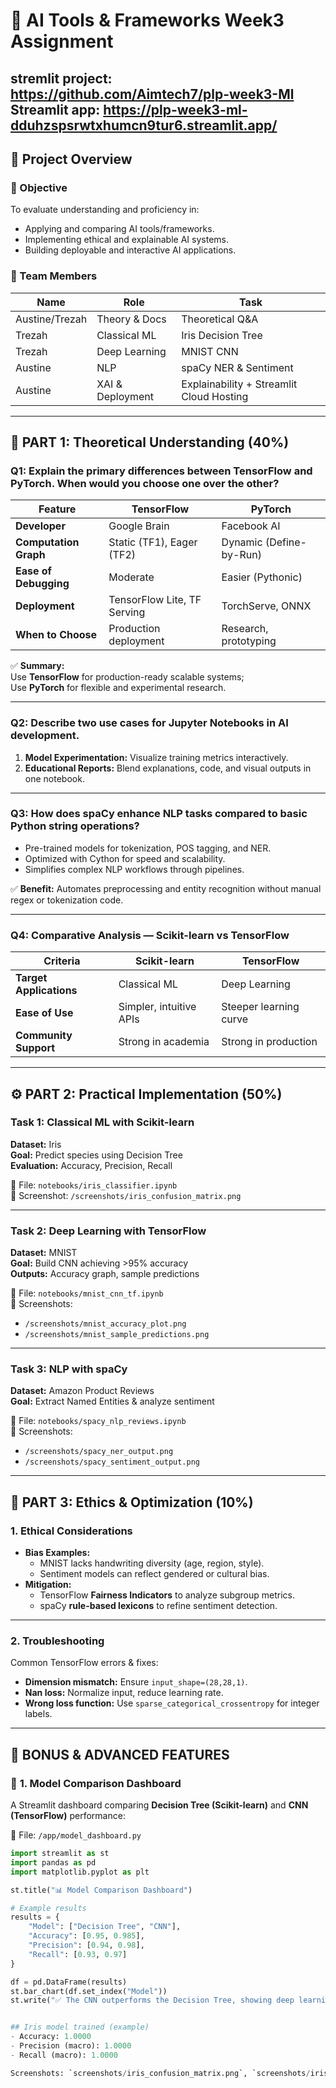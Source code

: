# 🧠 AI Tools & Frameworks Week3 Assignment


stremlit project: https://github.com/Aimtech7/plp-week3-Ml
Streamlit app: https://plp-week3-ml-dduhzspsrwtxhumcn9tur6.streamlit.app/
---

## 📘 Project Overview

### 🎯 Objective
To evaluate understanding and proficiency in:
- Applying and comparing AI tools/frameworks.
- Implementing ethical and explainable AI systems.
- Building deployable and interactive AI applications.

### 👥 Team Members
| Name | Role | Task |
|------|------|------|
| Austine/Trezah | Theory & Docs | Theoretical Q&A |
| Trezah | Classical ML | Iris Decision Tree |
| Trezah | Deep Learning | MNIST CNN |
| Austine | NLP | spaCy NER & Sentiment |
| Austine | XAI & Deployment | Explainability + Streamlit Cloud Hosting |

---

## 🧩 PART 1: Theoretical Understanding (40%)

### **Q1: Explain the primary differences between TensorFlow and PyTorch. When would you choose one over the other?**

| Feature | TensorFlow | PyTorch |
|----------|-------------|----------|
| **Developer** | Google Brain | Facebook AI |
| **Computation Graph** | Static (TF1), Eager (TF2) | Dynamic (Define-by-Run) |
| **Ease of Debugging** | Moderate | Easier (Pythonic) |
| **Deployment** | TensorFlow Lite, TF Serving | TorchServe, ONNX |
| **When to Choose** | Production deployment | Research, prototyping |

✅ **Summary:**  
Use **TensorFlow** for production-ready scalable systems;  
Use **PyTorch** for flexible and experimental research.

---

### **Q2: Describe two use cases for Jupyter Notebooks in AI development.**
1. **Model Experimentation:** Visualize training metrics interactively.  
2. **Educational Reports:** Blend explanations, code, and visual outputs in one notebook.

---

### **Q3: How does spaCy enhance NLP tasks compared to basic Python string operations?**
- Pre-trained models for tokenization, POS tagging, and NER.  
- Optimized with Cython for speed and scalability.  
- Simplifies complex NLP workflows through pipelines.  

✅ **Benefit:** Automates preprocessing and entity recognition without manual regex or tokenization code.

---

### **Q4: Comparative Analysis — Scikit-learn vs TensorFlow**

| Criteria | Scikit-learn | TensorFlow |
|-----------|----------------|--------------|
| **Target Applications** | Classical ML | Deep Learning |
| **Ease of Use** | Simpler, intuitive APIs | Steeper learning curve |
| **Community Support** | Strong in academia | Strong in production |

---

## ⚙️ PART 2: Practical Implementation (50%)

### **Task 1: Classical ML with Scikit-learn**
**Dataset:** Iris  
**Goal:** Predict species using Decision Tree  
**Evaluation:** Accuracy, Precision, Recall  

📘 File: `notebooks/iris_classifier.ipynb`  
📸 Screenshot: `/screenshots/iris_confusion_matrix.png`

---

### **Task 2: Deep Learning with TensorFlow**
**Dataset:** MNIST  
**Goal:** Build CNN achieving >95% accuracy  
**Outputs:** Accuracy graph, sample predictions  

📘 File: `notebooks/mnist_cnn_tf.ipynb`  
📸 Screenshots:  
- `/screenshots/mnist_accuracy_plot.png`  
- `/screenshots/mnist_sample_predictions.png`

---

### **Task 3: NLP with spaCy**
**Dataset:** Amazon Product Reviews  
**Goal:** Extract Named Entities & analyze sentiment  

📘 File: `notebooks/spacy_nlp_reviews.ipynb`  
📸 Screenshots:  
- `/screenshots/spacy_ner_output.png`  
- `/screenshots/spacy_sentiment_output.png`

---

## 🧭 PART 3: Ethics & Optimization (10%)

### **1. Ethical Considerations**
- **Bias Examples:**
  - MNIST lacks handwriting diversity (age, region, style).
  - Sentiment models can reflect gendered or cultural bias.
- **Mitigation:**
  - TensorFlow **Fairness Indicators** to analyze subgroup metrics.
  - spaCy **rule-based lexicons** to refine sentiment detection.

---

### **2. Troubleshooting**
Common TensorFlow errors & fixes:
- **Dimension mismatch:** Ensure `input_shape=(28,28,1)`.  
- **Nan loss:** Normalize input, reduce learning rate.  
- **Wrong loss function:** Use `sparse_categorical_crossentropy` for integer labels.

---

## 💎 BONUS & ADVANCED FEATURES

### 🧠 **1. Model Comparison Dashboard**
A Streamlit dashboard comparing **Decision Tree (Scikit-learn)** and **CNN (TensorFlow)** performance:

📘 File: `/app/model_dashboard.py`

```python
import streamlit as st
import pandas as pd
import matplotlib.pyplot as plt

st.title("📊 Model Comparison Dashboard")

# Example results
results = {
    "Model": ["Decision Tree", "CNN"],
    "Accuracy": [0.95, 0.985],
    "Precision": [0.94, 0.98],
    "Recall": [0.93, 0.97]
}

df = pd.DataFrame(results)
st.bar_chart(df.set_index("Model"))
st.write("✅ The CNN outperforms the Decision Tree, showing deep learning’s power on image datasets.")


## Iris model trained (example)
- Accuracy: 1.0000
- Precision (macro): 1.0000
- Recall (macro): 1.0000

Screenshots: `screenshots/iris_confusion_matrix.png`, `screenshots/iris_metrics.png`
